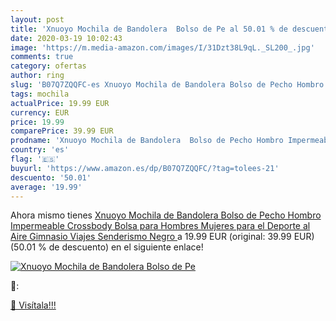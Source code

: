 ```yaml
---
layout: post
title: 'Xnuoyo Mochila de Bandolera  Bolso de Pe al 50.01 % de descuento'
date: 2020-03-19 10:02:43
image: 'https://m.media-amazon.com/images/I/31Dzt38L9qL._SL200_.jpg'
comments: true
category: ofertas
author: ring
slug: 'B07Q7ZQQFC-es Xnuoyo Mochila de Bandolera Bolso de Pecho Hombro...'
tags: mochila
actualPrice: 19.99 EUR
currency: EUR
price: 19.99
comparePrice: 39.99 EUR
prodname: 'Xnuoyo Mochila de Bandolera  Bolso de Pecho Hombro Impermeable Crossbody Bolsa para Hombres Mujeres para el Deporte al Aire Gimnasio Viajes Senderismo  Negro '
country: 'es'
flag: '🇪🇸'
buyurl: 'https://www.amazon.es/dp/B07Q7ZQQFC/?tag=tolees-21'
descuento: '50.01'
average: '19.99'
---
```


Ahora mismo tienes [Xnuoyo Mochila de Bandolera  Bolso de Pecho Hombro Impermeable Crossbody Bolsa para Hombres Mujeres para el Deporte al Aire Gimnasio Viajes Senderismo  Negro ](https://www.amazon.es/dp/B07Q7ZQQFC/?tag=tolees-21) a 19.99 EUR (original: 39.99 EUR) (50.01 %  de descuento) en el siguiente enlace!

[![Xnuoyo Mochila de Bandolera  Bolso de Pe](https://m.media-amazon.com/images/I/31Dzt38L9qL._SL200_.jpg)](https://www.amazon.es/dp/B07Q7ZQQFC/?tag=tolees-21)

🔎:


[🛒 Visítala!!!](https://www.amazon.es/dp/B07Q7ZQQFC/?tag=tolees-21)
